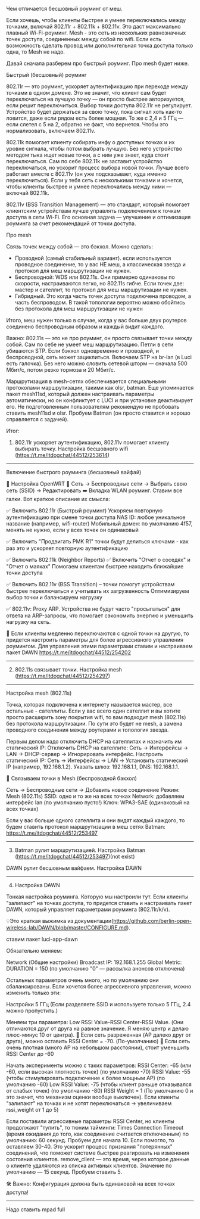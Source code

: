 ﻿Чем отличается бесшовный роуминг от меш.

Если хочешь, чтобы клиенты быстрее и умнее переключались между точками, включай 802.11r + 802.11k + 802.11v. Это даст максимально плавный Wi-Fi-роуминг.
Mesh - это сеть из нескольких равнозначных точек доступа, соединенных между собой по wifi. Если есть возможность сделать провод или дополнительная точка доступа только одна, то Mesh не надо.

Давай сначала разберем про быстрый роуминг. Про mesh будет ниже.

Быстрый (бесшовный) роуминг

802.11r — это роуминг, ускоряет аутентификацию при переходе между точками в одном домене. Это не значит, что клиент сам будет переключаться на лучшую точку — он просто быстрее авторизуется, если решит переключиться.
  Выбор точки доступа 802.11r не регулирует. Устройство будет держаться за свою точку, пока сигнал хоть как-то ловится, даже если рядом есть более мощная. То же с 2,4 и 5 ГГц — если слетел с 5 на 2, обратно не факт, что вернется. Чтобы это нормализовать, включаем 802.11v.

802.11k помогает клиенту собирать инфу о доступных точках и их уровне сигнала, чтобы потом выбрать лучшую. Без него устройство методом тыка ищет новые точки, а с ним уже знает, куда стоит переключаться.
  Сам по себе 802.11k не заставит устройство переключаться, но ускорит процесс выбора новой точки.
  Лучше всего работает вместе с 802.11v (он уже подсказывает, куда именно переключиться).
  Если у тебя сеть с несколькими точками и хочется, чтобы клиенты быстрее и умнее переключались между ними — включай 802.11k.

802.11v (BSS Transition Management) — это стандарт, который помогает клиентским устройствам лучше управлять подключением к точкам доступа в сети Wi-Fi. Его основная задача — улучшение и оптимизация роуминга за счет рекомендаций от точки доступа.

Про mesh

Связь точек между собой — это бэкхол. Можно сделать:

* Проводной (самый стабильный вариант). если используется проводное соединение, то у вас НЕ меш, а классическая звезда и протокол для меш маршрутизации не нужен.
* Беспроводной: WDS или 802.11s. Они примерно одинаковы по скорости, настраиваются легко, но 802.11s гибче. Если точек две: мастер и сателлит, то протокол для меш маршрутизации не нужен.
* Гибридный. Это когда часть точек доступа подключена проводом, а часть беспроводом. В такой топологии вероятно можно обойтись без протокола для меш маршрутизации не нужен

Итого, меш нужен только в случае, когда у вас больше двух роутеров соединено беспроводным образом и каждый видит каждого.

Важно: 802.11s — это не про роуминг, он просто связывает точки между собой. Сам по себе не умеет меш маршрутизацию.
Петли в сети убиваются STP. Если бэкхол одновременно и проводной, и беспроводной, сеть может зациклиться. Включаем STP на br-lan (в Luci есть галочка). Без него можно словить сетевой шторм — сначала 500 Мбит/с, потом резко тормоза и 20 Мбит/с.

Маршрутизация в mesh-сетях обеспечивается специальными протоколами маршрутизации, такими как olsr, batman. Еще упоминается пакет mesh11sd, который должен настраивать параметры автоматически, но он конфликтует c LUCI и при установке деактивирует его. Не подготовленным пользователям рекомендую не пробовать ставить mesh11sd и olsr. 
Пробуем Batman (он просто ставится и хорошо справляется с задачей). 

Итог: 
1. 802.11r ускоряет аутентификацию, 802.11v помогает клиенту выбирать точку. Настройка бесшовного wifi (https://t.me/itdogchat/44512/253614)

____________
Включение быстрого роуминга (бесшовный вайфай)

📌 Настройка OpenWRT
📍 Сеть → Беспроводные сети → Выбрать свою сеть (SSID) → Редактировать
➡️ Вкладка WLAN роуминг. Ставим  все галки. Вот краткое описание их смысла: 


 ✅ Включить 802.11r (Быстрый роуминг)
 Ускоряем повторную аутентификацию при смене точки доступа
 NAS ID: любое уникальное название (например, wifi-router)
 Мобильный домен: по умолчанию 4f57, менять не нужно, если у всех точек он одинаковый

 ✅ Включить "Продвигать PMK R1" 
точки будут делиться ключами - как раз это и ускоряет повторную аутентификацию

 ✅ Включить 802.11k (Neighbor Reports)
 ✅ Включить "Отчет о соседях" и "Отчет о маяках"
Помогаем клиентам быстрее находить ближайшие точки доступа

✅  Включить 802.11v (BSS Transition) – точки помогут устройствам быстрее переключаться и учитывать их загруженность
Оптимизируем выбор точки и балансируем нагрузку

✅ 802.11v: Proxy ARP. 
Устройства не будут часто "просыпаться" для ответа на ARP-запросы, что помогает сэкономить энергию и уменьшить нагрузку на сеть.

📌 Если клиенты медленно переключаются с одной точки на другую, то придется настроить параметры для более агрессивного управления роумингом. Для управления этими параметрами ставим и настраиваем пакет DAWN https://t.me/itdogchat/44512/254202
____________

2. 802.11s связывает точки. Настройка mesh (https://t.me/itdogchat/44512/254297)

__________________
Настройка mesh (802.11s)

Точка, которая подключена к интернету называется мастер, все остальные - сателлиты. 
Если у вас всего один сателлит и вы хотите просто расширить зону покрытия wifi, то вам подходит mesh (802.11s) без протокола маршрутизации. По сути это будет не mesh, а замена проводного соединения между роутерами и топология звезда.

Первым делом надо отключить DHCP на сателлитах и назначить им статический IP:
Отключить DHCP на сателлите: Сеть → Интерфейсы → LAN → DHCP-сервер → Игнорировать интерфейс.
Настроить статический IP: Сеть → Интерфейсы → LAN → Установить статический IP (например, 192.168.1.2). Указать шлюз: 192.168.1.1, DNS: 192.168.1.1.

📍 Связываем точки в Mesh (беспроводной бэкхол)

Сеть → Беспроводные сети → Добавить новое соединение
Режим: Mesh (802.11s)
SSID: одно и то же на всех точках
Network: добавляем интерфейс lan (по умолчанию пусто!)
Ключ: WPA3-SAE (одинаковый на всех точках)

Если у вас больше одного сателлита и они видят каждый каждого, то будем ставить протокол маршрутизации в меш сетях Batman: https://t.me/itdogchat/44512/253497
__________________


3. Batman рулит маршрутизацией. Настройка Batman (https://t.me/itdogchat/44512/253497)(not exist)


DAWN рулит бесшовным вайфаем. Настройка DAWN

__________________
4. Настройка DAWN

Тонкая настройка роуминга. Которую мы настроили тут. Если клиенты "залипают" на точках доступа, то придется ставить и настраивать пакет DAWN, который управляет параметрами роуминга (802.11r/k/v). 

💡Это краткая выжимка из документации(https://github.com/berlin-open-wireless-lab/DAWN/blob/master/CONFIGURE.md).

ставим пакет luci-app-dawn

Обязательно меняем:

Network (Общие настройки)
Broadcast IP: 192.168.1.255
Global Metric: DURATION = 150 (по умолчанию "0" — рассылка анонсов отключена)

Остальных параметров очень много, но по умолчанию они сбалансированы. Если хочется более агрессивного управления, можно изменить только эти:

Настройки 5 ГГц
(Если разделяете SSID и используете только 5 ГГц, 2.4 можно пропустить.)

Меняем три параметра:  Low RSSI Value-RSSI Center-RSSI Value. (Они отличаются друг от друга на равное значение. Я меняю центр и делаю плюс-минус 10 от центра). 
📍 Если сеть разреженная (AP далеко друг от друга), можно оставить RSSI Center = -70. (По-умолчанию)
📍 Если сеть очень плотная (много AP на небольшом расстоянии), стоит уменьшить RSSI Center до -60

Начать эксперименты можно с таких параметров:
RSSI Center: -65 (или -60, если высокая плотность точек) (по умолчанию -70)
RSSI Value: -55 (чтобы стимулировать подключение к более мощным AP) (по умолчанию -60)
Low RSSI Value: -75 (чтобы клиент раньше отказывался от слабых точек) (по умолчанию -80)
RSSI Weight = 1  (По умолчанию 0 и это значит, что механизм оценки вообще выключен). Если клиенты "залипают" на точках и не хотят переключаться → увеличиваем rssi_weight от 1 до 5)

Если поставили агрессивные параметры RSSI Center, но клиенты продолжают "тупить", то тюним тайминги:
Times
Connection Timeout (время ожидания до того, как соединение считается отключенным) по умолчанию: 60 секунд. Пробуем для начала 10. Если помогло, то оставляем 30-40. 
Это ускорит процесс признания "потерянных" соединений, что поможет системе быстрее реагировать на изменения состояния клиентов.
remove_client — это время, через которое данные о клиенте удаляются из списка активных клиентов. Значение по умолчанию — 15 секунд. Пробуем ставить 5.

🛠 Важно: Конфигурация должна быть одинаковой на всех точках доступа!

__________________


Надо ставить mpad full